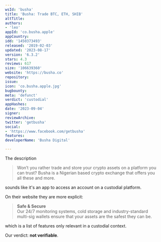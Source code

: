 ```yaml
---
wsId: 'busha'
title: 'Busha: Trade BTC, ETH, SHIB'
altTitle: 
authors:
- 'leo'
appId: 'co.busha.apple'
appCountry: 
idd: '1450373493'
released: '2019-02-03'
updated: '2023-08-17'
version: '6.3.2'
stars: 4.3
reviews: 617
size: '106639360'
website: 'https://busha.co'
repository: 
issue: 
icon: 'co.busha.apple.jpg'
bugbounty: 
meta: 'defunct'
verdict: 'custodial'
appHashes: 
date: '2023-09-04'
signer: 
reviewArchive: 
twitter: 'getbusha'
social:
- 'https://www.facebook.com/getbusha'
features: 
developerName: 'Busha Digital'

---
```


The description

> Won’t you rather trade and store your crypto assets on a platform you can
  trust? Busha is a Nigerian based crypto exchange that offers you all these and
  more.

sounds like it's an app to access an account on a custodial platform.

On their website they are more explicit:

> **Safe & Secure**<br>
  Our 24/7 monitoring systems, cold storage and industry-standard multi-sig
  wallets ensure that your assets are the safest they can be.

which is a list of features only relevant in a custodial context.

Our verdict: **not verifiable**.
